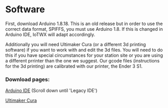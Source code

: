 # Software

First, download Arduino 1.8.18. This is an old release but in order to use the correct data 
format, SPIFFS, you must use Arduino 1.8. If this is changed in Arduino IDE, 
IoTWX will adapt accordingly.

Additionally you will need Ultimaker Cura (or a different 3d printing software) if you want
to work with and edit the 3d files. You will need to do this if you have special circumstances for 
your station site or you are using a different prrinter than the one we suggest. Our gcode files 
(instructions for the 3d printing) are calibrated with our printer, the Ender 3 S1.

### Download pages:
[Arduino IDE](https://www.arduino.cc/en/software) (Scroll down until 'Legacy IDE')

[Ultimaker Cura](https://ultimaker.com/software/ultimaker-cura/#links)

